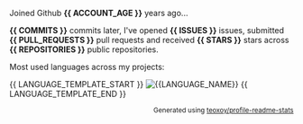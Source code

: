 Joined Github **{{ ACCOUNT_AGE }}** years ago...

**{{ COMMITS }}** commits later, I've opened **{{ ISSUES }}** issues, submitted **{{ PULL_REQUESTS }}** pull requests and received **{{ STARS }}** stars across **{{ REPOSITORIES }}** public repositories. 

Most used languages across my projects:

{{ LANGUAGE_TEMPLATE_START }}
![{{LANGUAGE_NAME}}](https://img.shields.io/static/v1?style=flat-square&label=%E2%A0%80&color=555&labelColor={{LANGUAGE_COLOR:uri}}&message={{LANGUAGE_NAME:uri}}%EF%B8%B1{{LANGUAGE_PERCENT:uri}}%25)
{{ LANGUAGE_TEMPLATE_END }}


<p align="right"><sub>Generated using <a href="https://github.com/marketplace/actions/profile-readme-stats">teoxoy/profile-readme-stats</a></sub></p>
